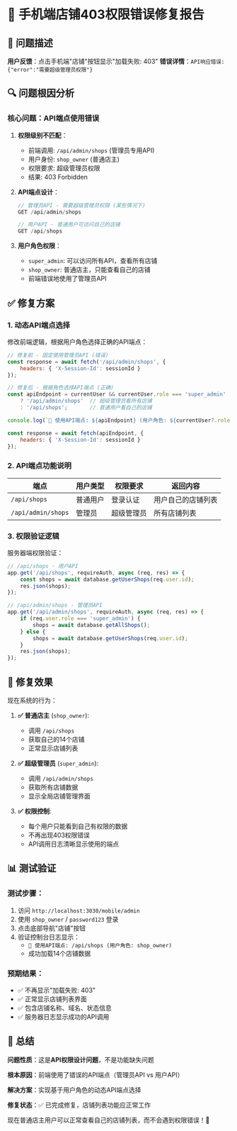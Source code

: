 # 🔧 手机端店铺403权限错误修复报告

## 🚨 问题描述

**用户反馈**：点击手机端"店铺"按钮显示"加载失败: 403"
**错误详情**：`API响应错误: {"error":"需要超级管理员权限"}`

## 🔍 问题根因分析

### 核心问题：API端点使用错误

1. **权限级别不匹配**：
   - 前端调用: `/api/admin/shops` (管理员专用API)
   - 用户身份: `shop_owner` (普通店主)
   - 权限要求: 超级管理员权限
   - 结果: 403 Forbidden

2. **API端点设计**：
   ```javascript
   // 管理员API - 需要超级管理员权限 (某些情况下)
   GET /api/admin/shops
   
   // 用户API - 普通用户可访问自己的店铺
   GET /api/shops
   ```

3. **用户角色权限**：
   - `super_admin`: 可以访问所有API，查看所有店铺
   - `shop_owner`: 普通店主，只能查看自己的店铺
   - 前端错误地使用了管理员API

## ✅ 修复方案

### 1. **动态API端点选择**

修改前端逻辑，根据用户角色选择正确的API端点：

```javascript
// 修复前 - 固定使用管理员API (错误)
const response = await fetch('/api/admin/shops', {
    headers: { 'X-Session-Id': sessionId }
});

// 修复后 - 根据角色选择API端点 (正确)
const apiEndpoint = currentUser && currentUser.role === 'super_admin' 
    ? '/api/admin/shops'  // 超级管理员看所有店铺
    : '/api/shops';       // 普通用户看自己的店铺

console.log(`📡 使用API端点: ${apiEndpoint} (用户角色: ${currentUser?.role})`);

const response = await fetch(apiEndpoint, {
    headers: { 'X-Session-Id': sessionId }
});
```

### 2. **API端点功能说明**

| 端点 | 用户类型 | 权限要求 | 返回内容 |
|-----|---------|---------|----------|
| `/api/shops` | 普通用户 | 登录认证 | 用户自己的店铺列表 |
| `/api/admin/shops` | 管理员 | 超级管理员 | 所有店铺列表 |

### 3. **权限验证逻辑**

服务器端权限验证：
```javascript
// /api/shops - 用户API
app.get('/api/shops', requireAuth, async (req, res) => {
    const shops = await database.getUserShops(req.user.id);
    res.json(shops);
});

// /api/admin/shops - 管理员API  
app.get('/api/admin/shops', requireAuth, async (req, res) => {
    if (req.user.role === 'super_admin') {
        shops = await database.getAllShops();
    } else {
        shops = await database.getUserShops(req.user.id);
    }
    res.json(shops);
});
```

## 🎯 修复效果

现在系统的行为：

1. **✅ 普通店主** (`shop_owner`):
   - 调用 `/api/shops`
   - 获取自己的14个店铺
   - 正常显示店铺列表

2. **✅ 超级管理员** (`super_admin`):
   - 调用 `/api/admin/shops`  
   - 获取所有店铺数据
   - 显示全局店铺管理界面

3. **✅ 权限控制**:
   - 每个用户只能看到自己有权限的数据
   - 不再出现403权限错误
   - API调用日志清晰显示使用的端点

## 📊 测试验证

### 测试步骤：
1. 访问 `http://localhost:3030/mobile/admin`
2. 使用 `shop_owner` / `password123` 登录
3. 点击底部导航"店铺"按钮
4. 验证控制台日志显示：
   - `📡 使用API端点: /api/shops (用户角色: shop_owner)`
   - 成功加载14个店铺数据

### 预期结果：
- ✅ 不再显示"加载失败: 403"
- ✅ 正常显示店铺列表界面
- ✅ 包含店铺名称、域名、状态信息
- ✅ 服务器日志显示成功的API调用

## 🎉 总结

**问题性质**：这是**API权限设计问题**，不是功能缺失问题

**根本原因**：前端使用了错误的API端点（管理员API vs 用户API）

**解决方案**：实现基于用户角色的动态API端点选择

**修复状态**：✅ 已完成修复，店铺列表功能应正常工作

现在普通店主用户可以正常查看自己的店铺列表，而不会遇到权限错误！🚀
